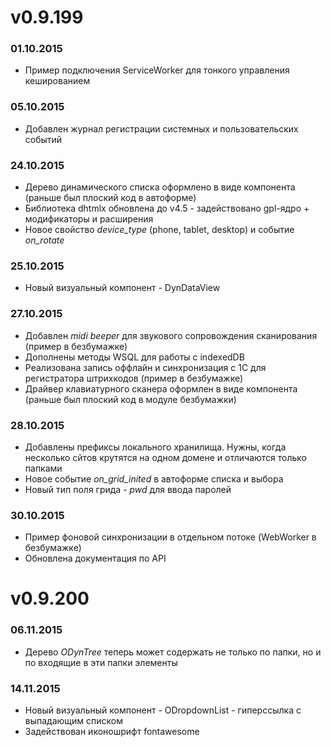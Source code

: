 # v0.9.199

### 01.10.2015
- Пример подключения ServiceWorker для тонкого управления кешированием
 
### 05.10.2015
- Добавлен журнал регистрации системных и пользовательских событий

### 24.10.2015
- Дерево динамического списка оформлено в виде компонента (раньше был плоский код в автоформе)
- Библиотека dhtmlx обновлена до v4.5 - задействовано gpl-ядро + модификаторы и расширения
- Новое свойство _device_type_ (phone, tablet, desktop) и событие _on_rotate_ 

### 25.10.2015
- Новый визуальный компонент - DynDataView

### 27.10.2015
- Добавлен _midi beeper_ для звукового сопровождения сканирования (пример в безбумажке)
- Дополнены методы WSQL для работы с indexedDB
- Реализована запись оффлайн и синхронизация с 1С для регистратора штрихкодов (пример в безбумажке)
- Драйвер клавиатурного сканера оформлен в виде компонента (раньше был плоский код в модуле безбумажки)

### 28.10.2015
- Добавлены префиксы локального хранилища. Нужны, когда несколько сйтов крутятся на одном домене и отличаются только папками
- Новое событие _on_grid_inited_ в автоформе списка и выбора
- Новый тип поля грида - _pwd_ для ввода паролей

### 30.10.2015
- Пример фоновой синхронизации в отдельном потоке (WebWorker в безбумажке)
- Обновлена документация по API

# v0.9.200
### 06.11.2015
- Дерево _ODynTree_ теперь может содержать не только по папки, но и по входящие в эти папки элементы
 
### 14.11.2015
- Новый визуальный компонент - ODropdownList - гиперссылка с выпадающим списком
- Задействован иконошрифт fontawesome